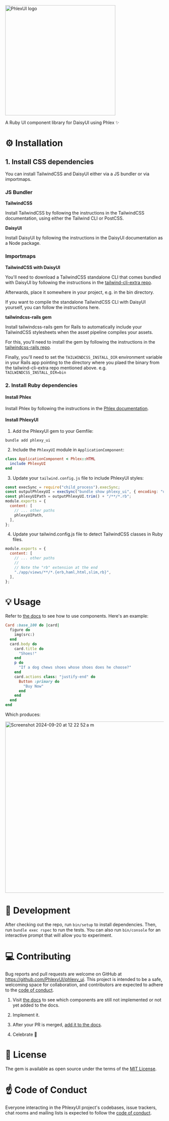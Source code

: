 <picture>
  <source srcset="https://github.com/user-attachments/assets/2c4d7fdb-abe7-4f71-a6d0-ef4d41b5625a" media="(prefers-color-scheme: dark)">
  <img src="https://github.com/user-attachments/assets/9afa9755-4aab-412a-9dc9-5eb2f76c12d6" width="350" alt="PhlexUI logo"><br>
</picture>

A Ruby UI component library for DaisyUI using Phlex ✨

# ⚙️ Installation

## 1. Install CSS dependencies

You can install TailwindCSS and DaisyUI either via a JS bundler or via importmaps.

### JS Bundler

**TailwindCSS**

Install TailwindCSS by following the instructions in the TailwindCSS documentation, using either the Tailwind CLI or PostCSS.

**DaisyUI**

Install DaisyUI by following the instructions in the DaisyUI documentation as a Node package.

### Importmaps

**TailwindCSS with DaisyUI**

You'll need to download a TailwindCSS standalone CLI that comes bundled with DaisyUI by following the instructions in the [tailwind-cli-extra repo](https://github.com/dobicinaitis/tailwind-cli-extra).

Afterwards, place it somewhere in your project, e.g. in the bin directory.

If you want to compile the standalone TailwindCSS CLI with DaisyUI yourself, you can follow the instructions here.

**tailwindcss-rails gem**

Install tailwindcss-rails gem for Rails to automatically include your TailwindCSS stylesheets when the asset pipeline compiles your assets.

For this, you'll need to install the gem by following the instructions in the [tailwindcss-rails repo](https://github.com/rails/tailwindcss-rails).

Finally, you'll need to set the `TAILWINDCSS_INSTALL_DIR` environment variable in your Rails app pointing to the directory where you plaed the binary from the tailwind-cli-extra repo mentioned above. e.g. `TAILWINDCSS_INSTALL_DIR=bin`

### 2. Install Ruby dependencies

#### Install Phlex

Install Phlex by following the instructions in the [Phlex documentation](https://www.phlex.fun/#rails-introduction).

#### Install PhlexyUI

1. Add the PhlexyUI gem to your Gemfile:

```
bundle add phlexy_ui
```

2. Include the `PhlexyUI` module in `ApplicationComponent`:

```rb
class ApplicationComponent < Phlex::HTML
  include PhlexyUI
end
```

3. Update your `tailwind.config.js` file to include PhlexyUI styles:

```js
const execSync = require("child_process").execSync;
const outputPhlexyUI = execSync("bundle show phlexy_ui", { encoding: "utf-8" });
const phlexyUIPath = outputPhlexyUI.trim() + "/**/*.rb";
module.exports = {
  content: [
    // ... other paths
    phlexyUIPath,
  ],
};
```

4. Update your tailwind.config.js file to detect TailwindCSS classes in Ruby files.

```js
module.exports = {
  content: [
    // ... other paths
    //
    // Note the "rb" extension at the end
    "./app/views/**/*.{erb,haml,html,slim,rb}",
  ],
};
```

# 💡 Usage

Refer to [the docs](https://phlexyui.com) to see how to use components. Here's an example:

```rb
Card :base_100 do |card|
  figure do
    img(src:)
  end
  card.body do
    card.title do
      "Shoes!"
    end
    p do
      "If a dog chews shoes whose shoes does he choose?"
    end
    card.actions class: "justify-end" do
      Button :primary do
        "Buy Now"
      end
    end
  end
end
```

Which produces:

<img width="544" alt="Screenshot 2024-09-20 at 12 22 52 a m" src="https://github.com/user-attachments/assets/fad06a89-85fa-43cd-8c8f-7ed23b4ad77b">

# 🔧 Development

After checking out the repo, run `bin/setup` to install dependencies. Then, run `bundle exec rspec` to run the tests. You can also run `bin/console` for an interactive prompt that will allow you to experiment.

# 💻 Contributing

Bug reports and pull requests are welcome on GitHub at https://github.com/PhlexyUI/phlexy_ui. This project is intended to be a safe, welcoming space for collaboration, and contributors are expected to adhere to the [code of conduct](https://github.com/[USERNAME]/phlexy_ui/blob/main/CODE_OF_CONDUCT.md).

1. Visit [the docs](https://phlexyui.com/) to see which components are still not implemented or not yet added to the docs.

2. Implement it.

3. After your PR is merged, [add it to the docs](https://github.com/PhlexyUI/phlexy_ui_docs).

4. Celebrate 🎉

# 📃 License

The gem is available as open source under the terms of the [MIT License](https://opensource.org/licenses/MIT).

# ☝️ Code of Conduct

Everyone interacting in the PhlexyUI project's codebases, issue trackers, chat rooms and mailing lists is expected to follow the [code of conduct](https://github.com/[USERNAME]/phlexy_ui/blob/main/CODE_OF_CONDUCT.md).
